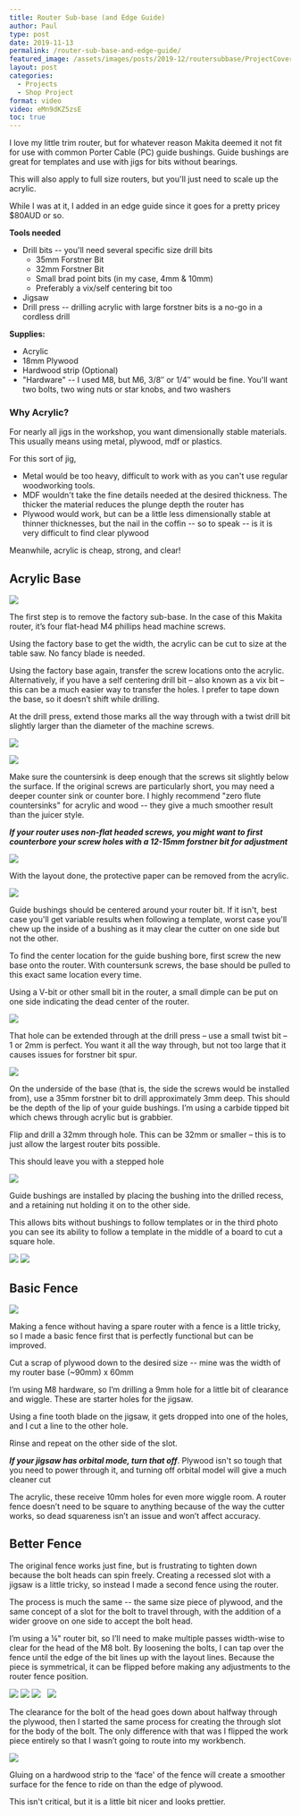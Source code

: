 ```yaml
---
title: Router Sub-base (and Edge Guide)
author: Paul
type: post
date: 2019-11-13
permalink: /router-sub-base-and-edge-guide/
featured_image: /assets/images/posts/2019-12/routersubbase/ProjectCoverPhoto.webp
layout: post
categories:
  - Projects
  - Shop Project
format: video
video: eMn9dKZ5zsE
toc: true
---
```

 
I love my little trim router, but for whatever reason Makita deemed it not fit for use with common Porter Cable (PC) guide bushings. Guide bushings are great for templates and use with jigs for bits without bearings.

This will also apply to full size routers, but you'll just need to scale up the acrylic.

While I was at it, I added in an edge guide since it goes for a pretty pricey $80AUD or so.

**Tools needed**

*   Drill bits -- you'll need several specific size drill bits
    *   35mm Forstner Bit
    *   32mm Forstner Bit
    *   Small brad point bits (in my case, 4mm & 10mm)
    *   Preferably a vix/self centering bit too
*   Jigsaw
*   Drill press -- drilling acrylic with large forstner bits is a no-go in a cordless drill

**Supplies:**

*   Acrylic
*   18mm Plywood
*   Hardwood strip (Optional)
*   "Hardware" -- I used M8, but M6, 3/8″ or 1/4″ would be fine. You'll want two bolts, two wing nuts or star knobs, and two washers

### Why Acrylic?

For nearly all jigs in the workshop, you want dimensionally stable materials. This usually means using metal, plywood, mdf or plastics.

For this sort of jig,

*   Metal would be too heavy, difficult to work with as you can't use regular woodworking tools.
*   MDF wouldn't take the fine details needed at the desired thickness. The thicker the material reduces the plunge depth the router has
*   Plywood would work, but can be a little less dimensionally stable at thinner thicknesses, but the nail in the coffin -- so to speak -- is it is very difficult to find clear plywood

Meanwhile, acrylic is cheap, strong, and clear!

Acrylic Base
------------

![](/assets/images/posts/2019-12/routersubbase/Image_1_6yZhhzN-1024x576.webp)

The first step is to remove the factory sub-base. In the case of this Makita router, it’s four flat-head M4 phillips head machine screws.

Using the factory base to get the width, the acrylic can be cut to size at the table saw. No fancy blade is needed.

Using the factory base again, transfer the screw locations onto the acrylic. Alternatively, if you have a self centering drill bit – also known as a vix bit – this can be a much easier way to transfer the holes. I prefer to tape down the base, so it doesn’t shift while drilling.

At the drill press, extend those marks all the way through with a twist drill bit slightly larger than the diameter of the machine screws.

![](/assets/images/posts/2019-12/routersubbase/Image_6_6yZhhzN-1024x576.webp)

![](/assets/images/posts/2019-12/routersubbase/Image_7_6yZhhzN-1024x576.webp)

Make sure the countersink is deep enough that the screws sit slightly below the surface. If the original screws are particularly short, you may need a deeper counter sink or counter bore. I highly recommend "zero flute countersinks" for acrylic and wood -- they give a much smoother result than the juicer style.

**_If your router uses non-flat headed screws, you might want to first counterbore your screw holes with a 12-15mm forstner bit for adjustment_**

![](/assets/images/posts/2019-12/routersubbase/Image_8_6yZhhzN-1024x576.webp)

With the layout done, the protective paper can be removed from the acrylic.

![](/assets/images/posts/2019-12/routersubbase/Image_9_6yZhhzN-1024x576.webp)

Guide bushings should be centered around your router bit. If it isn't, best case you'll get variable results when following a template, worst case you'll chew up the inside of a bushing as it may clear the cutter on one side but not the other.

To find the center location for the guide bushing bore, first screw the new base onto the router. With countersunk screws, the base should be pulled to this exact same location every time.

Using a V-bit or other small bit in the router, a small dimple can be put on one side indicating the dead center of the router.

![](/assets/images/posts/2019-12/routersubbase/Image_10_6yZhhzN-1024x576.webp)

That hole can be extended through at the drill press – use a small twist bit – 1 or 2mm is perfect. You want it all the way through, but not too large that it causes issues for forstner bit spur.

![](/assets/images/posts/2019-12/routersubbase/Image_11_6yZhhzN-1024x576.webp)

On the underside of the base (that is, the side the screws would be installed from), use a 35mm forstner bit to drill approximately 3mm deep. This should be the depth of the lip of your guide bushings. I’m using a carbide tipped bit which chews through acrylic but is grabbier.

Flip and drill a 32mm through hole. This can be 32mm or smaller – this is to just allow the largest router bits possible.

This should leave you with a stepped hole

![](/assets/images/posts/2019-12/routersubbase/Image_13_6yZhhzN-1024x576.webp)

Guide bushings are installed by placing the bushing into the drilled recess, and a retaining nut holding it on to the other side.

This allows bits without bushings to follow templates or in the third photo you can see its ability to follow a template in the middle of a board to cut a square hole.

![](/assets/images/posts/2019-12/routersubbase/Image_15_6yZhhzN-1024x576.webp) ![](/assets/images/posts/2019-12/routersubbase/Image_16_6yZhhzN-1024x576.webp)

Basic Fence
-----------

![](/assets/images/posts/2019-12/routersubbase/Image_17_6yZhhzN-1024x576.webp)


Making a fence without having a spare router with a fence is a little tricky, so I made a basic fence first that is perfectly functional but can be improved.

Cut a scrap of plywood down to the desired size -- mine was the width of my router base (~90mm) x 60mm

I’m using M8 hardware, so I’m drilling a 9mm hole for a little bit of clearance and wiggle. These are starter holes for the jigsaw.

Using a fine tooth blade on the jigsaw, it gets dropped into one of the holes, and I cut a line to the other hole.

Rinse and repeat on the other side of the slot.

**_If your jigsaw has orbital mode, turn that off_**. Plywood isn't so tough that you need to power through it, and turning off orbital model will give a much cleaner cut

The acrylic, these receive 10mm holes for even more wiggle room. A router fence doesn’t need to be square to anything because of the way the cutter works, so dead squareness isn’t an issue and won’t affect accuracy.

Better Fence
------------

The original fence works just fine, but is frustrating to tighten down because the bolt heads can spin freely. Creating a recessed slot with a jigsaw is a little tricky, so instead I made a second fence using the router.

The process is much the same -- the same size piece of plywood, and the same concept of a slot for the bolt to travel through, with the addition of a wider groove on one side to accept the bolt head.

I’m using a ¼" router bit, so I’ll need to make multiple passes width-wise to clear for the head of the M8 bolt. By loosening the bolts, I can tap over the fence until the edge of the bit lines up with the layout lines. Because the piece is symmetrical, it can be flipped before making any adjustments to the router fence position.

![](/assets/images/posts/2019-12/routersubbase/Image_23_6yZhhzN-1024x576.webp) 
![](/assets/images/posts/2019-12/routersubbase/Image_27_6yZhhzN-1024x576.webp) 
![](/assets/images/posts/2019-12/routersubbase/Image_26_6yZhhzN-1024x576.webp)  
![](/assets/images/posts/2019-12/routersubbase/Image_24_6yZhhzN-1024x576.webp)

The clearance for the bolt of the head goes down about halfway through the plywood, then I started the same process for creating the through slot for the body of the bolt. The only difference with that was I flipped the work piece entirely so that I wasn’t going to route into my workbench.

![](/assets/images/posts/2019-12/routersubbase/Image_25_6yZhhzN-1024x576.webp)

Gluing on a hardwood strip to the ‘face' of the fence will create a smoother surface for the fence to ride on than the edge of plywood.

This isn't critical, but it is a little bit nicer and looks prettier.